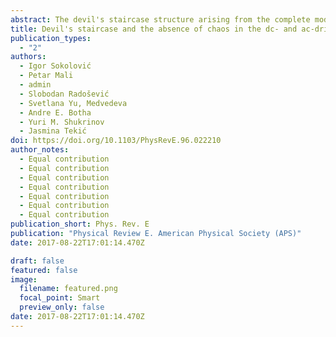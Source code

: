 ```yaml
---
abstract: The devil's staircase structure arising from the complete mode locking of an entirely nonchaotic system, the overdamped dc+ac driven Frenkel-Kontorova model with deformable substrate potential, was observed. Even though no chaos was found, a hierarchical ordering of the Shapiro steps was made possible through the use of a previously introduced continued fraction formula. The absence of chaos, deduced here from Lyapunov exponent analyses, can be attributed to the overdamped character and the Middleton no-passing rule. A comparative analysis of a one-dimensional stack of Josephson junctions confirmed the disappearance of chaos with increasing dissipation. Other common dynamic features were also identified through this comparison. A detailed analysis of the amplitude dependence of the Shapiro steps revealed that only for the case of a purely sinusoidal substrate potential did the relative sizes of the steps follow a Farey sequence. For nonsinusoidal (deformed) potentials, the symmetry of the Stern-Brocot tree, depicting all members of particular Farey sequence, was seen to be increasingly broken, with certain steps being more prominent and their relative sizes not following the Farey rule.
title: Devil's staircase and the absence of chaos in the dc- and ac-driven overdamped Frenkel-Kontorova model
publication_types:
  - "2"
authors:
  - Igor Sokolović
  - Petar Mali
  - admin
  - Slobodan Radošević
  - Svetlana Yu, Medvedeva
  - Andre E. Botha
  - Yuri M. Shukrinov
  - Jasmina Tekić
doi: https://doi.org/10.1103/PhysRevE.96.022210
author_notes:
  - Equal contribution
  - Equal contribution
  - Equal contribution
  - Equal contribution
  - Equal contribution
  - Equal contribution
  - Equal contribution
publication_short: Phys. Rev. E
publication: "Physical Review E. American Physical Society (APS)"
date: 2017-08-22T17:01:14.470Z

draft: false
featured: false
image:
  filename: featured.png
  focal_point: Smart
  preview_only: false
date: 2017-08-22T17:01:14.470Z
---
```

